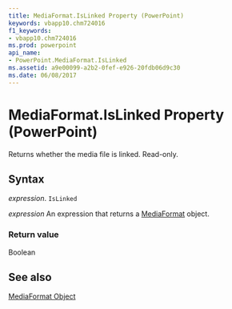 ```yaml
---
title: MediaFormat.IsLinked Property (PowerPoint)
keywords: vbapp10.chm724016
f1_keywords:
- vbapp10.chm724016
ms.prod: powerpoint
api_name:
- PowerPoint.MediaFormat.IsLinked
ms.assetid: a9e00099-a2b2-0fef-e926-20fdb06d9c30
ms.date: 06/08/2017
---
```



# MediaFormat.IsLinked Property (PowerPoint)

Returns whether the media file is linked. Read-only.


## Syntax

 _expression_. `IsLinked`

 _expression_ An expression that returns a [MediaFormat](./PowerPoint.MediaFormat.md) object.


### Return value

Boolean


## See also


[MediaFormat Object](PowerPoint.MediaFormat.md)

